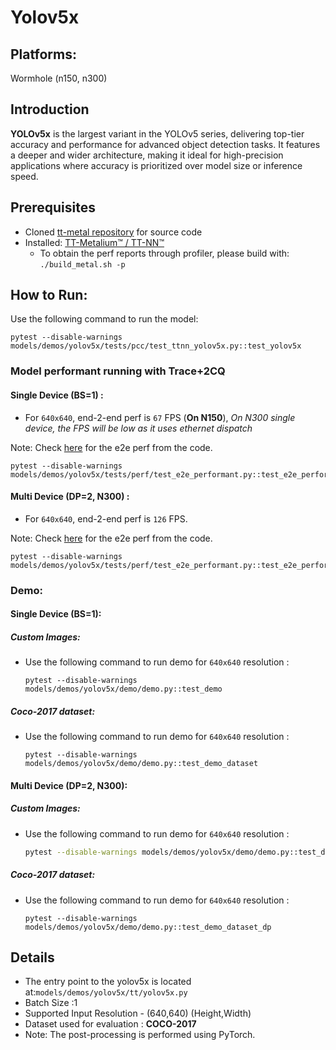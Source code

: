 # Yolov5x

## Platforms:

Wormhole (n150, n300)

## Introduction
**YOLOv5x** is the largest variant in the YOLOv5 series, delivering top-tier accuracy and performance for advanced object detection tasks. It features a deeper and wider architecture, making it ideal for high-precision applications where accuracy is prioritized over model size or inference speed.

## Prerequisites
- Cloned [tt-metal repository](https://github.com/tenstorrent/tt-metal) for source code
- Installed: [TT-Metalium™ / TT-NN™](https://github.com/tenstorrent/tt-metal/blob/main/INSTALLING.md)
  - To obtain the perf reports through profiler, please build with: `./build_metal.sh -p`

## How to Run:
Use the following command to run the model:

```
pytest --disable-warnings models/demos/yolov5x/tests/pcc/test_ttnn_yolov5x.py::test_yolov5x
```

### Model performant running with Trace+2CQ

#### Single Device (BS=1) :

- For `640x640`, end-2-end perf is `67` FPS (**On N150**), _On N300 single device, the FPS will be low as it uses ethernet dispatch_

Note: Check [here](https://github.com/tenstorrent/tt-metal/blob/punith/add_assert_e2e/models/demos/yolov5x/tests/perf/test_e2e_performant.py#L81) for the e2e perf from the code.

  ```
  pytest --disable-warnings models/demos/yolov5x/tests/perf/test_e2e_performant.py::test_e2e_performant
  ```

#### Multi Device (DP=2, N300) :

- For `640x640`, end-2-end perf is `126` FPS.

Note: Check [here](https://github.com/tenstorrent/tt-metal/blob/punith/add_assert_e2e/models/demos/yolov5x/tests/perf/test_e2e_performant.py#L124) for the e2e perf from the code.

  ```
  pytest --disable-warnings models/demos/yolov5x/tests/perf/test_e2e_performant.py::test_e2e_performant_dp
  ```

### Demo:

#### Single Device (BS=1):

##### Custom Images:

- Use the following command to run demo for `640x640` resolution :

    ```
    pytest --disable-warnings models/demos/yolov5x/demo/demo.py::test_demo
    ```

##### Coco-2017 dataset:

- Use the following command to run demo for `640x640` resolution :

  ```
  pytest --disable-warnings models/demos/yolov5x/demo/demo.py::test_demo_dataset
  ```

#### Multi Device (DP=2, N300):

##### Custom Images:

- Use the following command to run demo for `640x640` resolution :

  ```bash
  pytest --disable-warnings models/demos/yolov5x/demo/demo.py::test_demo_dp
  ```

##### Coco-2017 dataset:

- Use the following command to run demo for `640x640` resolution :

  ```
  pytest --disable-warnings models/demos/yolov5x/demo/demo.py::test_demo_dataset_dp
  ```

## Details
- The entry point to the yolov5x is located at:`models/demos/yolov5x/tt/yolov5x.py`
- Batch Size :1
- Supported Input Resolution - (640,640) (Height,Width)
- Dataset used for evaluation : **COCO-2017**
- Note: The post-processing is performed using PyTorch.

